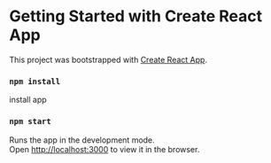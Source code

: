 # Getting Started with Create React App

This project was bootstrapped with [Create React App](https://github.com/facebook/create-react-app).

### `npm install`

install app

### `npm start`

Runs the app in the development mode.\
Open [http://localhost:3000](http://localhost:3000) to view it in the browser.
